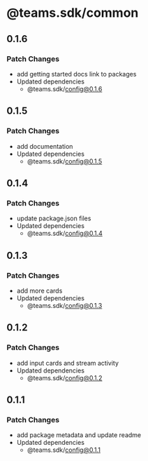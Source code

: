 # @teams.sdk/common

## 0.1.6

### Patch Changes

-   add getting started docs link to packages
-   Updated dependencies
    -   @teams.sdk/config@0.1.6

## 0.1.5

### Patch Changes

-   add documentation
-   Updated dependencies
    -   @teams.sdk/config@0.1.5

## 0.1.4

### Patch Changes

-   update package.json files
-   Updated dependencies
    -   @teams.sdk/config@0.1.4

## 0.1.3

### Patch Changes

-   add more cards
-   Updated dependencies
    -   @teams.sdk/config@0.1.3

## 0.1.2

### Patch Changes

-   add input cards and stream activity
-   Updated dependencies
    -   @teams.sdk/config@0.1.2

## 0.1.1

### Patch Changes

-   add package metadata and update readme
-   Updated dependencies
    -   @teams.sdk/config@0.1.1
